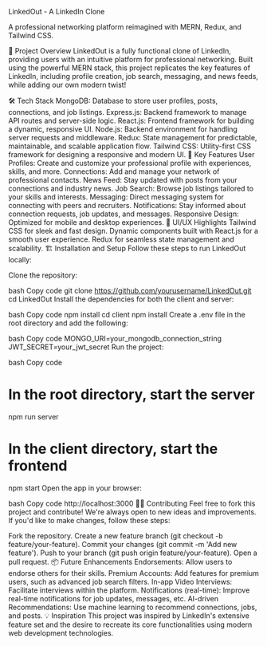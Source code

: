LinkedOut - A LinkedIn Clone

A professional networking platform reimagined with MERN, Redux, and Tailwind CSS.

🚀 Project Overview
LinkedOut is a fully functional clone of LinkedIn, providing users with an intuitive platform for professional networking. Built using the powerful MERN stack, this project replicates the key features of LinkedIn, including profile creation, job search, messaging, and news feeds, while adding our own modern twist!

🛠 Tech Stack
MongoDB: Database to store user profiles, posts, connections, and job listings.
Express.js: Backend framework to manage API routes and server-side logic.
React.js: Frontend framework for building a dynamic, responsive UI.
Node.js: Backend environment for handling server requests and middleware.
Redux: State management for predictable, maintainable, and scalable application flow.
Tailwind CSS: Utility-first CSS framework for designing a responsive and modern UI.
🌟 Key Features
User Profiles: Create and customize your professional profile with experiences, skills, and more.
Connections: Add and manage your network of professional contacts.
News Feed: Stay updated with posts from your connections and industry news.
Job Search: Browse job listings tailored to your skills and interests.
Messaging: Direct messaging system for connecting with peers and recruiters.
Notifications: Stay informed about connection requests, job updates, and messages.
Responsive Design: Optimized for mobile and desktop experiences.
🎨 UI/UX Highlights
Tailwind CSS for sleek and fast design.
Dynamic components built with React.js for a smooth user experience.
Redux for seamless state management and scalability.
🏗️ Installation and Setup
Follow these steps to run LinkedOut locally:

Clone the repository:

bash
Copy code
git clone https://github.com/yourusername/LinkedOut.git
cd LinkedOut
Install the dependencies for both the client and server:

bash
Copy code
npm install
cd client
npm install
Create a .env file in the root directory and add the following:

bash
Copy code
MONGO_URI=your_mongodb_connection_string
JWT_SECRET=your_jwt_secret
Run the project:

bash
Copy code
# In the root directory, start the server
npm run server

# In the client directory, start the frontend
npm start
Open the app in your browser:

bash
Copy code
http://localhost:3000
🧑‍💻 Contributing
Feel free to fork this project and contribute! We're always open to new ideas and improvements. If you'd like to make changes, follow these steps:

Fork the repository.
Create a new feature branch (git checkout -b feature/your-feature).
Commit your changes (git commit -m 'Add new feature').
Push to your branch (git push origin feature/your-feature).
Open a pull request.
📦 Future Enhancements
Endorsements: Allow users to endorse others for their skills.
Premium Accounts: Add features for premium users, such as advanced job search filters.
In-app Video Interviews: Facilitate interviews within the platform.
Notifications (real-time): Improve real-time notifications for job updates, messages, etc.
AI-driven Recommendations: Use machine learning to recommend connections, jobs, and posts.
💡 Inspiration
This project was inspired by LinkedIn's extensive feature set and the desire to recreate its core functionalities using modern web development technologies.
